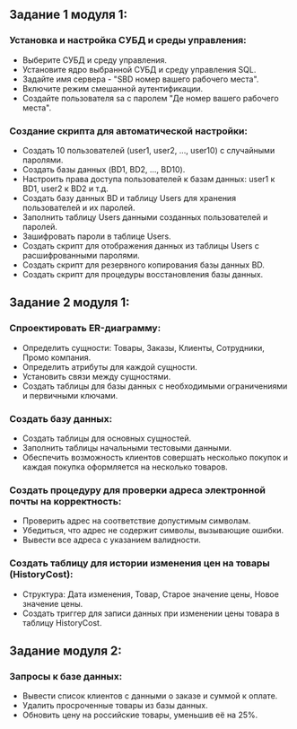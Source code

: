 ## Задание 1 модуля 1:

### Установка и настройка СУБД и среды управления:
- Выберите СУБД и среду управления.
- Установите ядро выбранной СУБД и среду управления SQL.
- Задайте имя сервера - "SBD номер вашего рабочего места".
- Включите режим смешанной аутентификации.
- Создайте пользователя sa с паролем "Де номер вашего рабочего места".

### Создание скрипта для автоматической настройки:
- Создать 10 пользователей (user1, user2, ..., user10) с случайными паролями.
- Создать базы данных (BD1, BD2, ..., BD10).
- Настроить права доступа пользователей к базам данных: user1 к BD1, user2 к BD2 и т.д.
- Создать базу данных BD и таблицу Users для хранения пользователей и их паролей.
- Заполнить таблицу Users данными созданных пользователей и паролей.
- Зашифровать пароли в таблице Users.
- Создать скрипт для отображения данных из таблицы Users с расшифрованными паролями.
- Создать скрипт для резервного копирования базы данных BD.
- Создать скрипт для процедуры восстановления базы данных.

## Задание 2 модуля 1:

### Спроектировать ER-диаграмму:
- Определить сущности: Товары, Заказы, Клиенты, Сотрудники, Промо компания.
- Определить атрибуты для каждой сущности.
- Установить связи между сущностями.
- Создать таблицы для базы данных с необходимыми ограничениями и первичными ключами.

### Создать базу данных:
- Создать таблицы для основных сущностей.
- Заполнить таблицы начальными тестовыми данными.
- Обеспечить возможность клиентов совершать несколько покупок и каждая покупка оформляется на несколько товаров.

### Создать процедуру для проверки адреса электронной почты на корректность:
- Проверить адрес на соответствие допустимым символам.
- Убедиться, что адрес не содержит символы, вызывающие ошибки.
- Вывести все адреса с указанием валидности.

### Создать таблицу для истории изменения цен на товары (HistoryCost):
- Структура: Дата изменения, Товар, Старое значение цены, Новое значение цены.
- Создать триггер для записи данных при изменении цены товара в таблицу HistoryCost.

## Задание модуля 2:

### Запросы к базе данных:
- Вывести список клиентов с данными о заказе и суммой к оплате.
- Удалить просроченные товары из базы данных.
- Обновить цену на российские товары, уменьшив её на 25%.
